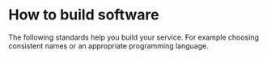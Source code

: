 # How to build software

The following standards help you build your service. For example choosing consistent names or an appropriate programming language.
